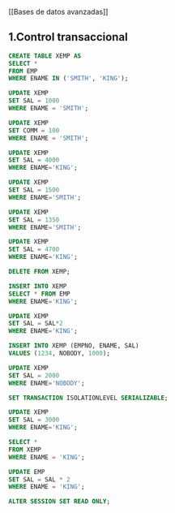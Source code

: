 [[Bases de datos avanzadas]]

## 1.Control transaccional

```sql
CREATE TABLE XEMP AS
SELECT * 
FROM EMP 
WHERE ENAME IN ('SMITH', 'KING');
```

```sql
UPDATE XEMP 
SET SAL = 1000 
WHERE ENAME = 'SMITH';
```

```sql
UPDATE XEMP
SET COMM = 100 
WHERE ENAME = 'SMITH';
```

```sql
UPDATE XEMP
SET SAL = 4000
WHERE ENAME='KING';
```

```sql
UPDATE XEMP
SET SAL = 1500
WHERE ENAME='SMITH';
```

```sql
UPDATE XEMP
SET SAL = 1350
WHERE ENAME='SMITH';
```

```sql
UPDATE XEMP
SET SAL = 4700
WHERE ENAME='KING';
```

```sql
DELETE FROM XEMP;
```

```sql
INSERT INTO XEMP 
SELECT * FROM EMP
WHERE ENAME='KING';
```

```sql
UPDATE XEMP
SET SAL = SAL*2
WHERE ENAME='KING';
```

```sql
INSERT INTO XEMP (EMPNO, ENAME, SAL)
VALUES (1234, NOBODY, 1000);
```

```sql
UPDATE XEMP
SET SAL = 2000
WHERE ENAME='NOBODY';
```

```sql
SET TRANSACTION ISOLATIONLEVEL SERIALIZABLE;
```

```sql
UPDATE XEMP
SET SAL = 3000
WHERE ENAME='KING';
```

```sql
SELECT *
FROM XEMP
WHERE ENAME = 'KING';

UPDATE EMP
SET SAL = SAL * 2
WHERE ENAME = 'KING';
```

```sql
ALTER SESSION SET READ ONLY;
```

```sql

```